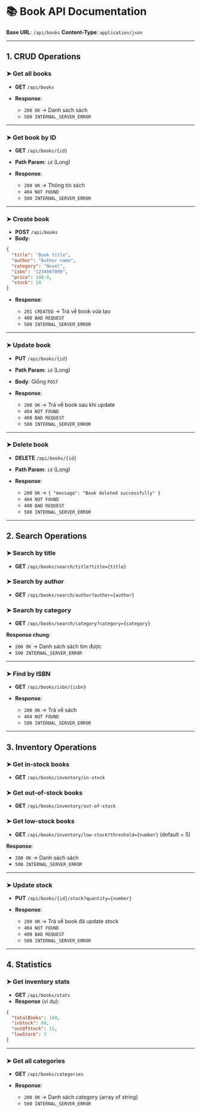 # 📚 Book API Documentation

**Base URL**: `/api/books`
**Content-Type**: `application/json`

---

## 1. CRUD Operations

### ➤ Get all books

* **GET** `/api/books`
* **Response**:

  * `200 OK` → Danh sách sách
  * `500 INTERNAL_SERVER_ERROR`

---

### ➤ Get book by ID

* **GET** `/api/books/{id}`
* **Path Param**: `id` (Long)
* **Response**:

  * `200 OK` → Thông tin sách
  * `404 NOT FOUND`
  * `500 INTERNAL_SERVER_ERROR`

---

### ➤ Create book

* **POST** `/api/books`
* **Body**:

```json
{
  "title": "Book title",
  "author": "Author name",
  "category": "Novel",
  "isbn": "1234567890",
  "price": 100.0,
  "stock": 10
}
```

* **Response**:

  * `201 CREATED` → Trả về book vừa tạo
  * `400 BAD REQUEST`
  * `500 INTERNAL_SERVER_ERROR`

---

### ➤ Update book

* **PUT** `/api/books/{id}`
* **Path Param**: `id` (Long)
* **Body**: Giống `POST`
* **Response**:

  * `200 OK` → Trả về book sau khi update
  * `404 NOT FOUND`
  * `400 BAD REQUEST`
  * `500 INTERNAL_SERVER_ERROR`

---

### ➤ Delete book

* **DELETE** `/api/books/{id}`
* **Path Param**: `id` (Long)
* **Response**:

  * `200 OK` → `{ "message": "Book deleted successfully" }`
  * `404 NOT FOUND`
  * `400 BAD REQUEST`
  * `500 INTERNAL_SERVER_ERROR`

---

## 2. Search Operations

### ➤ Search by title

* **GET** `/api/books/search/title?title={title}`

### ➤ Search by author

* **GET** `/api/books/search/author?author={author}`

### ➤ Search by category

* **GET** `/api/books/search/category?category={category}`

**Response chung**:

* `200 OK` → Danh sách sách tìm được
* `500 INTERNAL_SERVER_ERROR`

---

### ➤ Find by ISBN

* **GET** `/api/books/isbn/{isbn}`
* **Response**:

  * `200 OK` → Trả về sách
  * `404 NOT FOUND`
  * `500 INTERNAL_SERVER_ERROR`

---

## 3. Inventory Operations

### ➤ Get in-stock books

* **GET** `/api/books/inventory/in-stock`

### ➤ Get out-of-stock books

* **GET** `/api/books/inventory/out-of-stock`

### ➤ Get low-stock books

* **GET** `/api/books/inventory/low-stock?threshold={number}` (default = 5)

**Response**:

* `200 OK` → Danh sách sách
* `500 INTERNAL_SERVER_ERROR`

---

### ➤ Update stock

* **PUT** `/api/books/{id}/stock?quantity={number}`
* **Response**:

  * `200 OK` → Trả về book đã update stock
  * `404 NOT FOUND`
  * `400 BAD REQUEST`
  * `500 INTERNAL_SERVER_ERROR`

---

## 4. Statistics

### ➤ Get inventory stats

* **GET** `/api/books/stats`
* **Response** (ví dụ):

```json
{
  "totalBooks": 100,
  "inStock": 80,
  "outOfStock": 15,
  "lowStock": 5
}
```

---

### ➤ Get all categories

* **GET** `/api/books/categories`
* **Response**:

  * `200 OK` → Danh sách category (array of string)
  * `500 INTERNAL_SERVER_ERROR`
